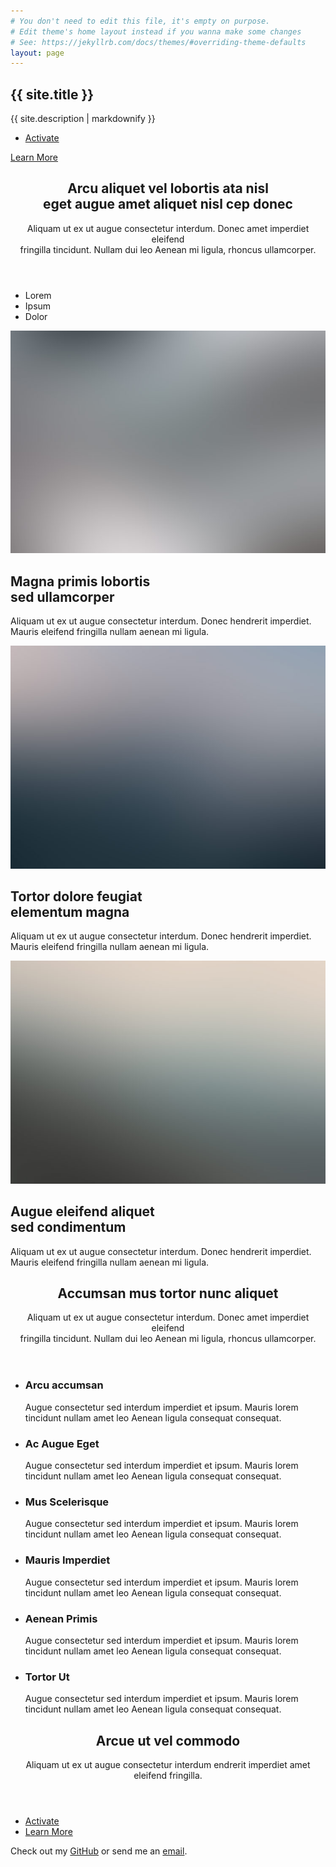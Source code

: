 ```yaml
---
# You don't need to edit this file, it's empty on purpose.
# Edit theme's home layout instead if you wanna make some changes
# See: https://jekyllrb.com/docs/themes/#overriding-theme-defaults
layout: page
---
```

<!-- Banner -->
  <section id="banner">
    <div class="inner">
      <h2>{{ site.title }}</h2>
      <p>{{ site.description | markdownify }}</p>
      <ul class="actions">
        <li><a href="#" class="button special">Activate</a></li>
      </ul>
    </div>
    <a href="#one" class="more scrolly">Learn More</a>
  </section>

<!-- One -->
  <section id="one" class="wrapper style1 special">
    <div class="inner">
      <header class="major">
        <h2>Arcu aliquet vel lobortis ata nisl<br />
        eget augue amet aliquet nisl cep donec</h2>
        <p>Aliquam ut ex ut augue consectetur interdum. Donec amet imperdiet eleifend<br />
        fringilla tincidunt. Nullam dui leo Aenean mi ligula, rhoncus ullamcorper.</p>
      </header>
      <ul class="icons major">
        <li><span class="icon fa-diamond major style1"><span class="label">Lorem</span></span></li>
        <li><span class="icon fa-heart-o major style2"><span class="label">Ipsum</span></span></li>
        <li><span class="icon fa-code major style3"><span class="label">Dolor</span></span></li>
      </ul>
    </div>
  </section>

<!-- Two -->
  <section id="two" class="wrapper alt style2">
    <section class="spotlight">
      <div class="image"><img src="images/pic01.jpg" alt="" /></div><div class="content">
        <h2>Magna primis lobortis<br />
        sed ullamcorper</h2>
        <p>Aliquam ut ex ut augue consectetur interdum. Donec hendrerit imperdiet. Mauris eleifend fringilla nullam aenean mi ligula.</p>
      </div>
    </section>
    <section class="spotlight">
      <div class="image"><img src="images/pic02.jpg" alt="" /></div><div class="content">
        <h2>Tortor dolore feugiat<br />
        elementum magna</h2>
        <p>Aliquam ut ex ut augue consectetur interdum. Donec hendrerit imperdiet. Mauris eleifend fringilla nullam aenean mi ligula.</p>
      </div>
    </section>
    <section class="spotlight">
      <div class="image"><img src="images/pic03.jpg" alt="" /></div><div class="content">
        <h2>Augue eleifend aliquet<br />
        sed condimentum</h2>
        <p>Aliquam ut ex ut augue consectetur interdum. Donec hendrerit imperdiet. Mauris eleifend fringilla nullam aenean mi ligula.</p>
      </div>
    </section>
  </section>

<!-- Three -->
  <section id="three" class="wrapper style3 special">
    <div class="inner">
      <header class="major">
        <h2>Accumsan mus tortor nunc aliquet</h2>
        <p>Aliquam ut ex ut augue consectetur interdum. Donec amet imperdiet eleifend<br />
        fringilla tincidunt. Nullam dui leo Aenean mi ligula, rhoncus ullamcorper.</p>
      </header>
      <ul class="features">
        <li class="icon fa-paper-plane-o">
          <h3>Arcu accumsan</h3>
          <p>Augue consectetur sed interdum imperdiet et ipsum. Mauris lorem tincidunt nullam amet leo Aenean ligula consequat consequat.</p>
        </li>
        <li class="icon fa-laptop">
          <h3>Ac Augue Eget</h3>
          <p>Augue consectetur sed interdum imperdiet et ipsum. Mauris lorem tincidunt nullam amet leo Aenean ligula consequat consequat.</p>
        </li>
        <li class="icon fa-code">
          <h3>Mus Scelerisque</h3>
          <p>Augue consectetur sed interdum imperdiet et ipsum. Mauris lorem tincidunt nullam amet leo Aenean ligula consequat consequat.</p>
        </li>
        <li class="icon fa-headphones">
          <h3>Mauris Imperdiet</h3>
          <p>Augue consectetur sed interdum imperdiet et ipsum. Mauris lorem tincidunt nullam amet leo Aenean ligula consequat consequat.</p>
        </li>
        <li class="icon fa-heart-o">
          <h3>Aenean Primis</h3>
          <p>Augue consectetur sed interdum imperdiet et ipsum. Mauris lorem tincidunt nullam amet leo Aenean ligula consequat consequat.</p>
        </li>
        <li class="icon fa-flag-o">
          <h3>Tortor Ut</h3>
          <p>Augue consectetur sed interdum imperdiet et ipsum. Mauris lorem tincidunt nullam amet leo Aenean ligula consequat consequat.</p>
        </li>
      </ul>
    </div>
  </section>

<!-- CTA -->
  <section id="cta" class="wrapper style4">
    <div class="inner">
      <header>
        <h2>Arcue ut vel commodo</h2>
        <p>Aliquam ut ex ut augue consectetur interdum endrerit imperdiet amet eleifend fringilla.</p>
      </header>
      <ul class="actions vertical">
        <li><a href="#" class="button fit special">Activate</a></li>
        <li><a href="#" class="button fit">Learn More</a></li>
      </ul>
    </div>
  </section>


Check out my [GitHub](http://github.com/pedroeldiablo) or send me an [email](mailto:pedroeldiablo@yahoo.com).
